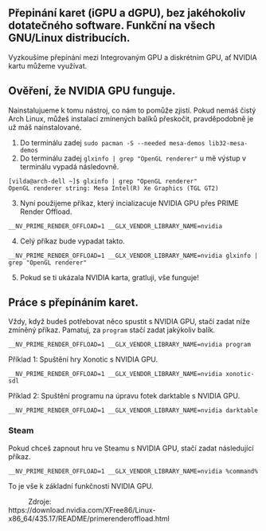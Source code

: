 ## Přepinání karet (iGPU a dGPU), bez jakéhokoliv dotatečného software. Funkční na všech GNU/Linux distribucích.
Vyzkoušíme přepínání mezi Integrovaným GPU a diskrétním GPU, ať NVIDIA kartu můžeme využívat.

## Ověření, že NVIDIA GPU funguje.
Nainstalujueme k tomu nástroj, co nám to pomůže zjistí. Pokud nemáš čistý Arch Linux, můžeš instalací zmínených balíků přeskočit, pravděpodobně je už máš nainstalované.
1. Do terminálu zadej ```sudo pacman -S --needed mesa-demos lib32-mesa-demos```
2. Do terminálu zadej ```glxinfo | grep "OpenGL renderer"``` u mě výstup v terminálu vypadá následovně.
```
[vilda@arch-dell ~]$ glxinfo | grep "OpenGL renderer"
OpenGL renderer string: Mesa Intel(R) Xe Graphics (TGL GT2)
```
3. Nyní použijeme příkaz, který incializacuje NVIDIA GPU přes PRIME Render Offload.
```
__NV_PRIME_RENDER_OFFLOAD=1 __GLX_VENDOR_LIBRARY_NAME=nvidia
```
4. Celý příkaz bude vypadat takto. 
```
__NV_PRIME_RENDER_OFFLOAD=1 __GLX_VENDOR_LIBRARY_NAME=nvidia glxinfo | grep "OpenGL renderer"
```
5. Pokud se ti ukázala NVIDIA karta, gratluji, vše funguje!
## Práce s přepínáním karet.
Vždy, když budeš potřebovat něco spustit s NVIDIA GPU, stačí zadat níže zmíněný příkaz. Pamatuj, za ```program``` stačí zadat jakýkoliv balík.

```
__NV_PRIME_RENDER_OFFLOAD=1 __GLX_VENDOR_LIBRARY_NAME=nvidia program
```
Příklad 1: Spuštění hry Xonotic s NVIDIA GPU. 
```
__NV_PRIME_RENDER_OFFLOAD=1 __GLX_VENDOR_LIBRARY_NAME=nvidia xonotic-sdl
```
Příklad 2: Spuštění programu na úpravu fotek darktable s NVIDIA GPU.
```
__NV_PRIME_RENDER_OFFLOAD=1 __GLX_VENDOR_LIBRARY_NAME=nvidia darktable
```
### Steam
Pokud chceš zapnout hru ve Steamu s NVIDIA GPU, stačí zadat následující příkaz.
```
__NV_PRIME_RENDER_OFFLOAD=1 __GLX_VENDOR_LIBRARY_NAME=nvidia %command%
```
To je vše k základní funkčnosti NVIDIA GPU.
<dd> Zdroje: </dd>
https://download.nvidia.com/XFree86/Linux-x86_64/435.17/README/primerenderoffload.html
